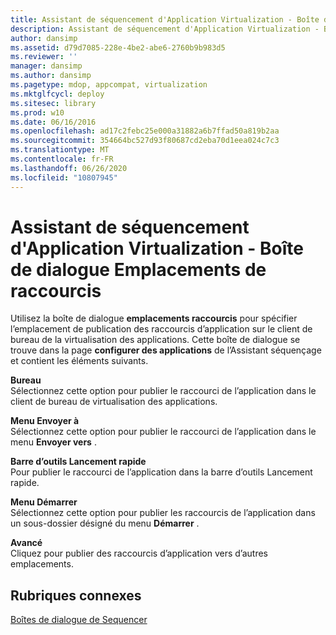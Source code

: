 ```yaml
---
title: Assistant de séquencement d'Application Virtualization - Boîte de dialogue Emplacements de raccourcis
description: Assistant de séquencement d'Application Virtualization - Boîte de dialogue Emplacements de raccourcis
author: dansimp
ms.assetid: d79d7085-228e-4be2-abe6-2760b9b983d5
ms.reviewer: ''
manager: dansimp
ms.author: dansimp
ms.pagetype: mdop, appcompat, virtualization
ms.mktglfcycl: deploy
ms.sitesec: library
ms.prod: w10
ms.date: 06/16/2016
ms.openlocfilehash: ad17c2febc25e000a31882a6b7ffad50a819b2aa
ms.sourcegitcommit: 354664bc527d93f80687cd2eba70d1eea024c7c3
ms.translationtype: MT
ms.contentlocale: fr-FR
ms.lasthandoff: 06/26/2020
ms.locfileid: "10807945"
---
```

# Assistant de séquencement d'Application Virtualization - Boîte de dialogue Emplacements de raccourcis


Utilisez la boîte de dialogue **emplacements raccourcis** pour spécifier l’emplacement de publication des raccourcis d’application sur le client de bureau de la virtualisation des applications. Cette boîte de dialogue se trouve dans la page **configurer des applications** de l’Assistant séquençage et contient les éléments suivants.

<a href="" id="desktop"></a>**Bureau**  
Sélectionnez cette option pour publier le raccourci de l’application dans le client de bureau de virtualisation des applications.

<a href="" id="send-to-menu"></a>**Menu Envoyer à**  
Sélectionnez cette option pour publier le raccourci de l’application dans le menu **Envoyer vers** .

<a href="" id="quick-launch-toolbar"></a>**Barre d’outils Lancement rapide**  
Pour publier le raccourci de l’application dans la barre d’outils Lancement rapide.

<a href="" id="start-menu"></a>**Menu Démarrer**  
Sélectionnez cette option pour publier les raccourcis de l’application dans un sous-dossier désigné du menu **Démarrer** .

<a href="" id="advanced"></a>**Avancé**  
Cliquez pour publier des raccourcis d’application vers d’autres emplacements.

## Rubriques connexes


[Boîtes de dialogue de Sequencer](sequencer-dialog-boxes.md)

 

 





